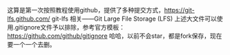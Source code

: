 这算是第一次按照教程使用github，提供了多种提交方式，https://git-lfs.github.com/  git-lfs 相关——Git Large File Storage (LFS) 
上述大文件可以使用.gitignore文件予以排除，参考官方模板：https://github.com/github/gitignore
哈哈，以前不会star，都是fork保存，现在要一个一个去删。